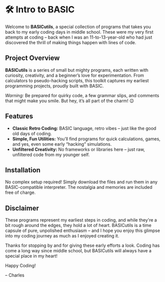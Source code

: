 # 🛠️ **Intro to BASIC**

Welcome to **BASICutils**, a special collection of programs that takes you back to my early coding days in middle school. These were my very first attempts at coding – back when I was an 11-to-13-year-old who had just discovered the thrill of making things happen with lines of code. 

## Project Overview
**BASICutils** is a series of small but mighty programs, each written with curiosity, creativity, and a beginner’s love for experimentation. From calculators to pseudo-hacking scripts, this toolkit captures my earliest programming projects, proudly built with BASIC.

*Warning:* Be prepared for quirky code, a few grammar slips, and comments that might make you smile. But hey, it’s all part of the charm! 😉

## Features
- **Classic Retro Coding:** BASIC language, retro vibes – just like the good old days of coding.
- **Simple, Fun Utilities:** You’ll find programs for quick calculations, games, and yes, even some early “hacking” simulations.
- **Unfiltered Creativity:** No frameworks or libraries here – just raw, unfiltered code from my younger self.

## Installation
No complex setup required! Simply download the files and run them in any BASIC-compatible interpreter. The nostalgia and memories are included free of charge.

## Disclaimer
These programs represent my earliest steps in coding, and while they're a bit rough around the edges, they hold a lot of heart. BASICutils is a time capsule of pure, unpolished enthusiasm – and I hope you enjoy this glimpse into my coding journey as much as I enjoyed creating it.

Thanks for stopping by and for giving these early efforts a look. Coding has come a long way since middle school, but BASICutils will always have a special place in my heart!

Happy Coding!

– Charles